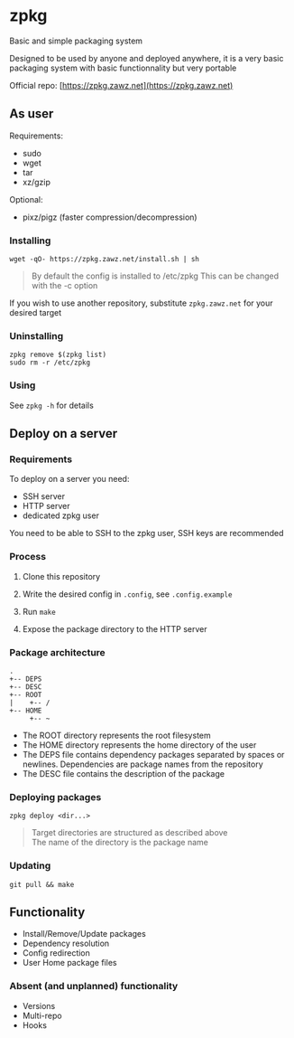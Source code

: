 # zpkg

Basic and simple packaging system

Designed to be used by anyone and deployed anywhere,
it is a very basic packaging system with basic functionnality but very portable

Official repo: [https://zpkg.zawz.net](https://zpkg.zawz.net)

## As user

Requirements:
- sudo
- wget
- tar
- xz/gzip

Optional:
- pixz/pigz (faster compression/decompression)

### Installing

```shell
wget -qO- https://zpkg.zawz.net/install.sh | sh
```
> By default the config is installed to /etc/zpkg
> This can be changed with the -c option

If you wish to use another repository, substitute `zpkg.zawz.net` for your desired target

### Uninstalling

```shell
zpkg remove $(zpkg list)
sudo rm -r /etc/zpkg
```

### Using

See `zpkg -h` for details


## Deploy on a server

### Requirements

To deploy on a server you need:
- SSH server
- HTTP server
- dedicated zpkg user

You need to be able to SSH to the zpkg user, SSH keys are recommended

### Process

1. Clone this repository

2. Write the desired config in `.config`, see `.config.example`

3. Run `make`

4. Expose the package directory to the HTTP server

### Package architecture

```
.
+-- DEPS
+-- DESC
+-- ROOT
|    +-- /
+-- HOME
     +-- ~
```
- The ROOT directory represents the root filesystem
- The HOME directory represents the home directory of the user
- The DEPS file contains dependency packages separated by spaces or newlines. Dependencies are package names from the repository
- The DESC file contains the description of the package

### Deploying packages

`zpkg deploy <dir...>`
> Target directories are structured as described above <br>
> The name of the directory is the package name

### Updating

`git pull && make`

## Functionality

- Install/Remove/Update packages
- Dependency resolution
- Config redirection
- User Home package files

### Absent (and unplanned) functionality

- Versions
- Multi-repo
- Hooks
